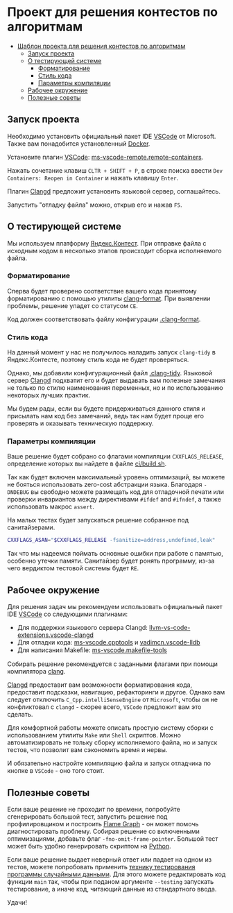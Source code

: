# Проект для решения контестов по алгоритмам

- [Шаблон проекта для решения контестов по алгоритмам](#шаблон-проекта-для-решения-контестов-по-алгоритмам)
  - [Запуск проекта](#запуск-проекта)
  - [О тестирующей системе](#о-тестирующей-системе)
    - [Форматирование](#форматирование)
    - [Стиль кода](#стиль-кода)
    - [Параметры компиляции](#параметры-компиляции)
  - [Рабочее окружение](#рабочее-окружение)
  - [Полезные советы](#полезные-советы)

## Запуск проекта

Необходимо установить официальный пакет IDE [VSCode][1] от Microsoft. Также вам понадобится установленный [Docker][2].

Установите плагин [VSCode][1]: [ms-vscode-remote.remote-containers][3].

Нажать сочетание клавиш `CLTR + SHIFT + P`, в строке поиска ввести `Dev Containers: Reopen in Container` и нажать клавишу `Enter`.

Плагин [Clangd][3] предложит установить языковой сервер, соглашайтесь.

Запустить "отладку файла" можно, открыв его и нажав `F5`.

## О тестирующей системе

Мы используем платформу [Яндекс.Контест][4]. При отправке файла с исходным кодом  в несколько этапов происходит сборка исполняемого файла.

### Форматирование

Сперва будет проверено соответствие вашего кода принятому форматированию с помощью утилиты [clang-format][5]. При выявлении проблемы, решение упадет со статусом `CE`.

Код должен соответствовать файлу конфигурации [.clang-format](/.clang-format).

### Стиль кода

На данный момент у нас не получилось наладить запуск `clang-tidy` в Яндекс.Контесте, поэтому стиль кода не будет проверяться.

Однако, мы добавили конфигурационный файл [.clang-tidy](/.clang-tidy). Языковой сервер [Clangd][11] подхватит его и будет выдавать вам полезные замечания не только по стилю наименования переменных, но и по использованию некоторых лучших практик.

Мы будем рады, если вы будете придерживаться данного стиля и присылать нам код без замечаний, ведь так нам будет проще его проверять и оказывать техническую поддержку.

### Параметры компиляции

Ваше решение будет собрано со флагами компиляции `CXXFLAGS_RELEASE`, определение которых вы найдете в файле [ci/build.sh](ci/build.sh#L16).

Так как будет включен максимальный уровень оптимизаций, вы можете не бояться использовать zero-cost абстракции языка. Благодаря `-DNDEBUG` вы свободно можете размещать код для отладочной печати или проверки инвариантов между директивами `#ifdef` and `#ifndef`, а также использовать макрос `assert`.

На малых тестах будет запускаться решение собранное под санитайзерами.

```bash
CXXFLAGS_ASAN="$CXXFLAGS_RELEASE -fsanitize=address,undefined,leak"
```

Так что мы надеемся поймать основные ошибки при работе с памятью, особенно утечки памяти. Санитайзер будет ронять программу, из-за чего вердиктом тестовой системы будет `RE`.

## Рабочее окружение

Для решения задач мы рекомендуем использовать официальный пакет IDE [VSCode][1] cо следующими плагинами:

- Для поддержки языкового сервера Clangd: [llvm-vs-code-extensions.vscode-clangd][6]
- Для отладки кода: [ms-vscode.cpptools][7] и [vadimcn.vscode-lldb][9]
- Для написания Makeﬁle: [ms-vscode.makeﬁle-tools][8]

Собирать решение рекомендуется с заданными флагами при помощи компилятора [clang][10].

[Clangd][11] предоставит вам возможности форматирования кода, предоставит подсказки, навигацию, рефакторинги и другое. Однако вам следует отключить `C_Cpp.intelliSenseEngine` от `Microsoft`, чтобы он не конфликтовал с `clangd` - скорее всего, `VSCode` предложит вам это сделать.

Для комфортной работы можете описать простую систему сборки с использованием утилиты `Make` или `Shell` скриптов. Можно автоматизировать не тольку сборку исполняемого файла, но и запуск тестов, что позволит вам сэкономить время и нервы.

И обязательно настройте компиляцию файла и запуск отладчика по кнопке в `VSCode` - оно того стоит.

## Полезные советы

Если ваше решение не проходит по времени, попробуйте сгенерировать большой тест, запустить решение под профилировщиком и построить [Flame Graph][12] - он может помочь диагностировать проблему. Собирая решение со включенными оптимизациями, добавьте флаг `-fno-omit-frame-pointer`. Большой тест может быть удобно генерировать скриптом на [Python][13].

Если ваше решение выдает неверный ответ или падает на одном из тестов, можете попробовать применить [технику тестирования программы случайными данными][14]. Для этого можете редактировать код функции `main` так, чтобы при поданом аргументе `--testing` запускать тестирование, а иначе код, читающий данные из стандартного ввода.

Удачи!

[1]: https://code.visualstudio.com/
[2]: https://www.docker.com/
[3]: https://marketplace.visualstudio.com/items?itemName=ms-vscode-remote.remote-containers
[4]: https://contest.yandex.ru/edu
[5]: https://clang.llvm.org/docs/ClangFormat.html
[6]: https://marketplace.visualstudio.com/items?itemName=llvm-vs-code-extensions.vscode-clangd
[7]: https://marketplace.visualstudio.com/items?itemName=ms-vscode.cpptools
[8]: https://marketplace.visualstudio.com/items?itemName=ms-vscode.makeﬁle-tools
[9]: https://marketplace.visualstudio.com/items?itemName=vadimcn.vscode-lldb
[10]: https://clang.llvm.org/
[11]: https://clangd.llvm.org/
[12]: https://www.brendangregg.com/flamegraphs.html
[13]: https://www.python.org/
[14]: https://en.wikipedia.org/wiki/Random_testing
